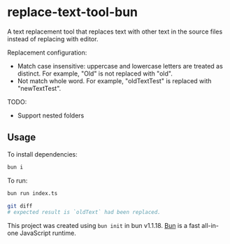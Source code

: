 # replace-text-tool-bun

A text replacement tool that replaces text with other text in the source files instead of replacing with editor.

Replacement configuration:

- Match case insensitive: uppercase and lowercase letters are treated as distinct. For example, "Old" is not replaced with "old".
- Not match whole word. For example, "oldTextTest" is replaced with "newTextTest".

TODO:

- Support nested folders

## Usage

To install dependencies:

```bash
bun i
```

To run:

```bash
bun run index.ts

git diff
# expected result is `oldText` had been replaced.
```

This project was created using `bun init` in bun v1.1.18. [Bun](https://bun.sh) is a fast all-in-one JavaScript runtime.
